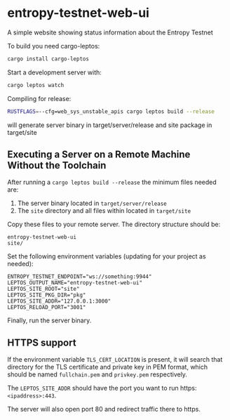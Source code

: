# entropy-testnet-web-ui 

A simple website showing status information about the Entropy Testnet

To build you need cargo-leptos:

```bash
cargo install cargo-leptos
```

Start a development server with:

```bash
cargo leptos watch
```

Compiling for release:

```bash
RUSTFLAGS=--cfg=web_sys_unstable_apis cargo leptos build --release
```

will generate server binary in target/server/release and site package in target/site

## Executing a Server on a Remote Machine Without the Toolchain
After running a `cargo leptos build --release` the minimum files needed are:

1. The server binary located in `target/server/release`
2. The `site` directory and all files within located in `target/site`

Copy these files to your remote server. The directory structure should be:
```text
entropy-testnet-web-ui
site/
```
Set the following environment variables (updating for your project as needed):
```text
ENTROPY_TESTNET_ENDPOINT="ws://something:9944"
LEPTOS_OUTPUT_NAME="entropy-testnet-web-ui"
LEPTOS_SITE_ROOT="site"
LEPTOS_SITE_PKG_DIR="pkg"
LEPTOS_SITE_ADDR="127.0.0.1:3000"
LEPTOS_RELOAD_PORT="3001"
```
Finally, run the server binary.

## HTTPS support

If the environment variable `TLS_CERT_LOCATION` is present, it will search that directory for the TLS certificate and private key in PEM format, which should be named `fullchain.pem` and `privkey.pem` respectively.

The `LEPTOS_SITE_ADDR` should have the port you want to run https: `<ipaddress>:443`.

The server will also open port 80 and redirect traffic there to https.
